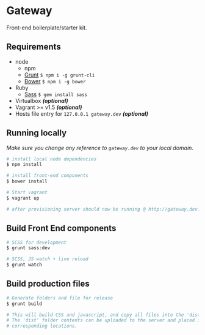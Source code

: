 Gateway
=======
Front-end boilerplate/starter kit.

## Requirements


- node
    + npm
    + [Grunt](http://gruntjs.com) `$ npm i -g grunt-cli`
    + [Bower](http://bower.io) `$ npm i -g bower`
- Ruby
    + [Sass](http://sass-lang.com) `$ gem install sass`
- Virtualbox ***(optional)***
- Vagrant >= v1.5 ***(optional)***
- Hosts file entry for `127.0.0.1 gateway.dev` ***(optional)***

## Running locally

_Make sure you change any reference to `gateway.dev` to your local domain._

```bash
# install local node dependencies
$ npm install

# install front-end components
$ bower install

# Start vagrant
$ vagrant up

# after provisioning server should now be running @ http://gateway.dev:8280
```

## Build Front End components
```bash
# SCSS for development
$ grunt sass:dev

# SCSS, JS watch + live reload
$ grunt watch
```

## Build production files
```bash
# Generate folders and file for release
$ grunt build

# This will build CSS and javascript, and copy all files into the 'dist' folder.
# The 'dist' folder contents can be uploaded to the server and placed in their
# corresponding locations.
```
